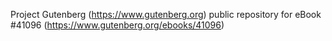 Project Gutenberg (https://www.gutenberg.org) public repository for eBook #41096 (https://www.gutenberg.org/ebooks/41096)
